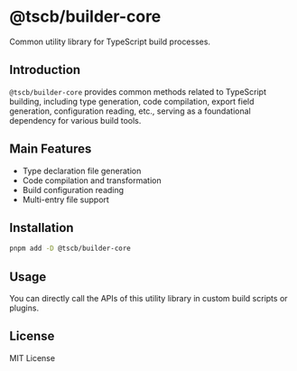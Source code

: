 # @tscb/builder-core

Common utility library for TypeScript build processes.

## Introduction

`@tscb/builder-core` provides common methods related to TypeScript building, including type generation, code compilation, export field generation, configuration reading, etc., serving as a foundational dependency for various build tools.

## Main Features

- Type declaration file generation
- Code compilation and transformation
- Build configuration reading
- Multi-entry file support

## Installation

```sh
pnpm add -D @tscb/builder-core
```

## Usage

You can directly call the APIs of this utility library in custom build scripts or plugins.

## License

MIT License
